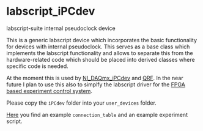 # labscript_iPCdev
labscript-suite internal pseudoclock device

This is a generic labscript device which incorporates the basic functionality for devices with internal pseudoclock. This serves as a base class which implements the labscript functionality and allows to separate this from the hardware-related code which should be placed into derived classes where specific code is needed.

At the moment this is used by [NI_DAQmx_iPCdev](https://github.com/INO-quantum/labscript_NI_DAQmx_iPCdev) and [QRF](https://github.com/INO-quantum/labscript_QRF). In the near future I plan to use this also to simplfy the labscript driver for the [FPGA based experiment control system](https://github.com/INO-quantum/FPGA-SoC-experiment-control/tree/main/labscript-suite).

Please copy the `iPCdev` folder into your `user_devices` folder.

[Here](https://github.com/INO-quantum/labscript_iPCdev/tree/main/example_experiment) you find an example `connection_table` and an example experiment script.
